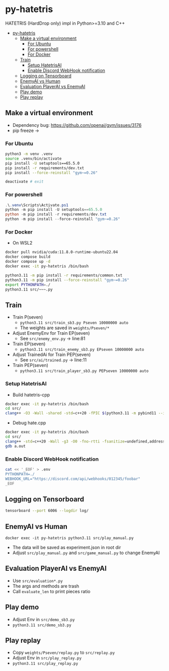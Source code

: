# py-hatetris

HATETRIS (HardDrop only) impl in Python>=3.10 and C++

- [py-hatetris](#py-hatetris)
  - [Make a virtual environment](#make-a-virtual-environment)
    - [For Ubuntu](#for-ubuntu)
    - [For powershell](#for-powershell)
    - [For Docker](#for-docker)
  - [Train](#train)
    - [Setup HatetrisAI](#setup-hatetrisai)
    - [Enable Discord WebHook notification](#enable-discord-webhook-notification)
  - [Logging on Tensorboard](#logging-on-tensorboard)
  - [EnemyAI vs Human](#enemyai-vs-human)
  - [Evaluation PlayerAI vs EnemyAI](#evaluation-playerai-vs-enemyai)
  - [Play demo](#play-demo)
  - [Play replay](#play-replay)

## Make a virtual environment

- Dependency bug: https://github.com/openai/gym/issues/3176
- pip freeze -> 

### For Ubuntu

```sh
python3 -m venv .venv
source .venv/bin/activate
pip install -U setuptools==65.5.0
pip install -r requirements/dev.txt
pip install --force-reinstall "gym~=0.26"

deactivate # exit
```

### For powershell

```ps1
.\.venv\Scripts\Activate.ps1
python -m pip install -U setuptools==65.5.0
python -m pip install -r requirements/dev.txt
python -m pip install --force-reinstall "gym~=0.26"
```

### For Docker

- On WSL2
```bash
docker pull nvidia/cuda:11.8.0-runtime-ubuntu22.04
docker compose build
docker compose up -d
docker exec -it py-hatetris /bin/bash
```

```bash
python3.11 -m pip install -r requirements/common.txt
python3.11 -m pip install --force-reinstall "gym~=0.26"
export PYTHONPATH=./
python3.11 src/~~~.py
```

## Train

- Train P(seven)
  - `python3.11 src/train_sb3.py Pseven 10000000 auto`
  - The weights are saved in `weights/Pseven/*`
- Adjust EnemyEnv for Train EP(seven)
  - See `src/enemy_env.py` -> line:81
- Train EP(seven)
  - `python3.11 src/train_enemy_sb3.py EPseven 10000000 auto`
- Adjust TrainedAi for Train PEP(seven)
  - See `src/ai/trained.py` -> line:11
- Train PEP(seven)
  - `python3.11 src/train_player_sb3.py PEPseven 10000000 auto`

### Setup HatetrisAI

- Build hatetris-cpp

```bash
docker exec -it py-hatetris /bin/bash
cd src/
clang++ -O3 -Wall -shared -std=c++20 -fPIC $(python3.11 -m pybind11 --includes) ai/hatebind.cpp -o hate$(python3.11-config --extension-suffix) -I /usr/include/python3.11
```

- Debug hate.cpp

```bash
docker exec -it py-hatetris /bin/bash
cd src/
clang++ -std=c++20 -Wall -g3 -O0 -fno-rtti -fsanitize=undefined,address -fno-omit-frame-pointer ai/hate.cpp
gdb a.out
```

### Enable Discord WebHook notification

```sh
cat << '_EOF' > .env
PYTHONPATH=./
WEBHOOK_URL="https://discord.com/api/webhooks/012345/foobar"
_EOF
```

## Logging on Tensorboard

```sh
tensorboard --port 6006 --logdir log/
```

## EnemyAI vs Human

```pwsh
docker exec -it py-hatetris python3.11 src/play_manual.py
```

- The data will be saved as experiment.json in root dir
- Adjust `src/play_manual.py` and `src/game_manual.py` to change EnemyAI

## Evaluation PlayerAI vs EnemyAI

- Use `src/evaluation*.py`
- The args and methods are trash
- Call `evaluate_len` to print pieces ratio

## Play demo

- Adjust Env in `src/demo_sb3.py`
- `python3.11 src/demo_sb3.py`

## Play replay

- Copy `weights/Pseven/replay.py` to `src/replay.py`
- Adjust Env in `src/play_replay.py`
- `python3.11 src/play_replay.py`
